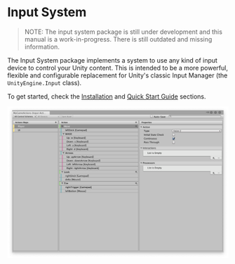 # Input System

>NOTE: The input system package is still under development and this manual is a work-in-progress. There is still outdated and missing information.

The Input System package implements a system to use any kind of input device to control your Unity content. This is intended to be a more powerful, flexible and configurable replacement for Unity's classic Input Manager (the `UnityEngine.Input` class).

To get started, check the [Installation](Installation.md) and [Quick Start Guide](QuickStartGuide.md) sections.

![MyGameActions](Images/MyGameActions.png)
